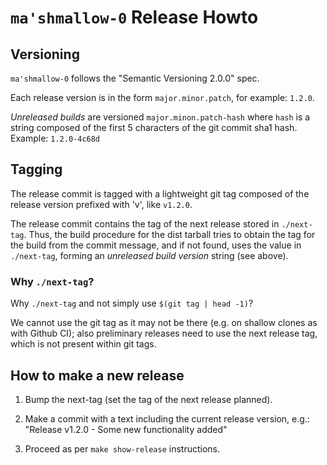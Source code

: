 # `ma'shmallow-0` Release Howto

## Versioning

`ma'shmallow-0` follows the "Semantic Versioning 2.0.0" spec.

Each release version is in the form `major.minor.patch`, for
example: `1.2.0`.

_Unreleased builds_ are versioned `major.minon.patch-hash` where
`hash` is a string composed of the first 5 characters of the git
commit sha1 hash. Example: `1.2.0-4c68d`

## Tagging

The release commit is tagged with a lightweight git tag composed
of the release version prefixed with 'v', like `v1.2.0`.

The release commit contains the tag of the next release stored in
`./next-tag`. Thus, the build procedure for the dist tarball tries
to obtain the tag for the build from the commit message, and if not
found, uses the value in `./next-tag`, forming an _unreleased build
version_ string (see above).

### Why `./next-tag`?

Why `./next-tag` and not simply use `$(git tag | head -1)`?

We cannot use the git tag as it may not be there (e.g. on shallow
clones as with Github CI); also preliminary releases need to use the
next release tag, which is not present within git tags.


## How to make a new release

1. Bump the next-tag (set the tag of the next release planned).

2. Make a commit with a text including the current release version,
   e.g.: "Release v1.2.0 - Some new functionality added"

3. Proceed as per `make show-release` instructions.
